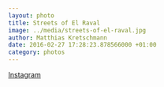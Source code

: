 ```yaml
---
layout: photo
title: Streets of El Raval
image: ../media/streets-of-el-raval.jpg
author: Matthias Kretschmann
date: 2016-02-27 17:28:23.878566000 +01:00
category: photos
---
```


[Instagram](https://www.instagram.com/p/BCXqCY5tSg5/)
